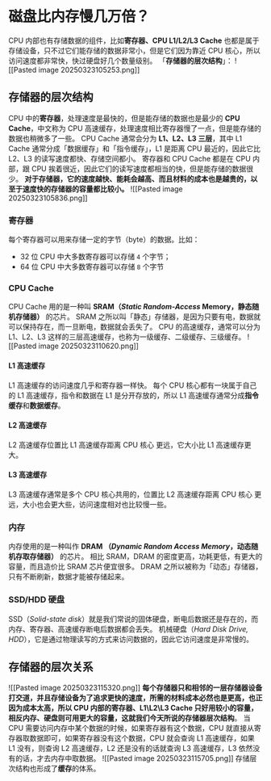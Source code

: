 # 磁盘比内存慢几万倍？
CPU 内部也有存储数据的组件，比如**寄存器、CPU L1/L2/L3 Cache** 也都是属于存储设备，只不过它们能存储的数据非常小，但是它们因为靠近 CPU 核心，所以访问速度都非常快，快过硬盘好几个数量级别。
「**存储器的层次结构**」：
![[Pasted image 20250323105253.png]]
## 存储器的层次结构
 CPU 中的**寄存器**，处理速度是最快的，但是能存储的数据也是最少的
 **CPU Cache**，中文称为 CPU 高速缓存，处理速度相比寄存器慢了一点，但是能存储的数据也稍微多了一些。
 CPU Cache 通常会分为 **L1、L2、L3 三层**，其中 L1 Cache 通常分成「数据缓存」和「指令缓存」，L1 是距离 CPU 最近的，因此它比 L2、L3 的读写速度都快、存储空间都小。
 寄存器和 CPU Cache 都是在 CPU 内部，跟 CPU 挨着很近，因此它们的读写速度都相当的快，但是能存储的数据很少。
 **对于存储器，它的速度越快、能耗会越高、而且材料的成本也是越贵的，以至于速度快的存储器的容量都比较小。**
 ![[Pasted image 20250323105836.png]] 
### 寄存器
每个寄存器可以用来存储一定的字节（byte）的数据。比如：
- 32 位 CPU 中大多数寄存器可以存储 `4` 个字节；
- 64 位 CPU 中大多数寄存器可以存储 `8` 个字节
### CPU Cache
CPU Cache 用的是一种叫 **SRAM（*Static Random-Access* Memory，静态随机存储器）** 的芯片。
SRAM 之所以叫「静态」存储器，是因为只要有电，数据就可以保持存在，而一旦断电，数据就会丢失了。
CPU 的高速缓存，通常可以分为 L1、L2、L3 这样的三层高速缓存，也称为一级缓存、二级缓存、三级缓存。
![[Pasted image 20250323110620.png]]
#### L1 高速缓存
L1 高速缓存的访问速度几乎和寄存器一样快。
每个 CPU 核心都有一块属于自己的 L1 高速缓存，指令和数据在 L1 是分开存放的，所以 L1 高速缓存通常分成**指令缓存**和**数据缓存**。
#### L2 高速缓存
 L2 高速缓存位置比 L1 高速缓存距离 CPU 核心 更远，它大小比 L1 高速缓存更大。
#### L3 高速缓存
L3 高速缓存通常是多个 CPU 核心共用的，位置比 L2 高速缓存距离 CPU 核心 更远，大小也会更大些，访问速度相对也比较慢一些。
### 内存
内存使用的是一种叫作 **DRAM （*Dynamic Random Access Memory*，动态随机存取存储器）** 的芯片。
相比 SRAM，DRAM 的密度更高，功耗更低，有更大的容量，而且造价比 SRAM 芯片便宜很多。
 DRAM 之所以被称为「动态」存储器，只有不断刷新，数据才能被存储起来。
###  SSD/HDD 硬盘
SSD（*Solid-state disk*）就是我们常说的固体硬盘，断电后数据还是存在的，而内存、寄存器、高速缓存断电后数据都会丢失。
机械硬盘（*Hard Disk Drive, HDD*），它是通过物理读写的方式来访问数据的，因此它访问速度是非常慢的。
## 存储器的层次关系
![[Pasted image 20250323115320.png]]
**每个存储器只和相邻的一层存储器设备打交道，并且存储设备为了追求更快的速度，所需的材料成本必然也是更高，也正因为成本太高，所以 CPU 内部的寄存器、L1\L2\L3 Cache 只好用较小的容量，相反内存、硬盘则可用更大的容量，这就我们今天所说的存储器层次结构**。
当 CPU 需要访问内存中某个数据的时候，如果寄存器有这个数据，CPU 就直接从寄存器取数据即可，如果寄存器没有这个数据，CPU 就会查询 L1 高速缓存，如果 L1 没有，则查询 L2 高速缓存，L2 还是没有的话就查询 L3 高速缓存，L3 依然没有的话，才去内存中取数据。
![[Pasted image 20250323115705.png]]
存储层次结构也形成了**缓存**的体系。
